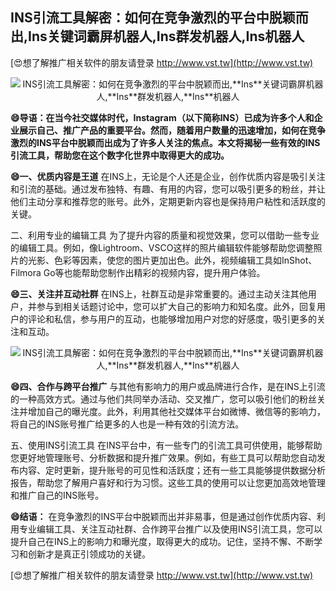 ## **INS引流工具解密：如何在竞争激烈的平台中脱颖而出,**Ins**关键词霸屏机器人,**Ins**群发机器人,**Ins**机器人**

[😍想了解推广相关软件的朋友请登录 http://www.vst.tw](http://www.vst.tw)

 <center><img src="https://vst.tw/MP4/tuiguang/png/5.png" alt="INS引流工具解密：如何在竞争激烈的平台中脱颖而出,**Ins**关键词霸屏机器人,**Ins**群发机器人,**Ins**机器人"></center>

**😄导语：在当今社交媒体时代，**Ins**tagram（以下简称INS）已成为许多个人和企业展示自己、推广产品的重要平台。然而，随着用户数量的迅速增加，如何在竞争激烈的INS平台中脱颖而出成为了许多人关注的焦点。本文将揭秘一些有效的INS引流工具，帮助您在这个数字化世界中取得更大的成功。**

**😄一、优质内容是王道**
在INS上，无论是个人还是企业，创作优质内容是吸引关注和引流的基础。通过发布独特、有趣、有用的内容，您可以吸引更多的粉丝，并让他们主动分享和推荐您的账号。此外，定期更新内容也是保持用户粘性和活跃度的关键。

二、利用专业的编辑工具
为了提升内容的质量和视觉效果，您可以借助一些专业的编辑工具。例如，像Lightroom、VSCO这样的照片编辑软件能够帮助您调整照片的光影、色彩等因素，使您的图片更加出色。此外，视频编辑工具如InShot、Filmora Go等也能帮助您制作出精彩的视频内容，提升用户体验。

**😄三、关注并互动社群**
在INS上，社群互动是非常重要的。通过主动关注其他用户，并参与到相关话题讨论中，您可以扩大自己的影响力和知名度。此外，回复用户的评论和私信，参与用户的互动，也能够增加用户对您的好感度，吸引更多的关注和互动。

 <center><img src="https://vst.tw/MP4/tuiguang/png/4.png" alt="INS引流工具解密：如何在竞争激烈的平台中脱颖而出,**Ins**关键词霸屏机器人,**Ins**群发机器人,**Ins**机器人"></center>

**😄四、合作与跨平台推广**
与其他有影响力的用户或品牌进行合作，是在INS上引流的一种高效方式。通过与他们共同举办活动、交叉推广，您可以吸引他们的粉丝关注并增加自己的曝光度。此外，利用其他社交媒体平台如微博、微信等的影响力，将自己的INS账号推广给更多的人也是一种有效的引流方法。

五、使用INS引流工具
在INS平台中，有一些专门的引流工具可供使用，能够帮助您更好地管理账号、分析数据和提升推广效果。例如，有些工具可以帮助您自动发布内容、定时更新，提升账号的可见性和活跃度；还有一些工具能够提供数据分析报告，帮助您了解用户喜好和行为习惯。这些工具的使用可以让您更加高效地管理和推广自己的INS账号。

**😄结语：**
在竞争激烈的INS平台中脱颖而出并非易事，但是通过创作优质内容、利用专业编辑工具、关注互动社群、合作跨平台推广以及使用INS引流工具，您可以提升自己在INS上的影响力和曝光度，取得更大的成功。记住，坚持不懈、不断学习和创新才是真正引领成功的关键。

[😍想了解推广相关软件的朋友请登录 http://www.vst.tw](http://www.vst.tw)



